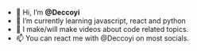 - 👋 Hi, I’m **@Deccoyi**
- 🌱 I’m currently learning javascript, react and python
- 💞️ I make/will make videos about code related topics.
- 📫 You can react me with @Deccoyi on most socials.

<!---
Deccoyi/Deccoyi is a ✨ special ✨ repository because its `README.md` (this file) appears on your GitHub profile.
You can click the Preview link to take a look at your changes.
--->
